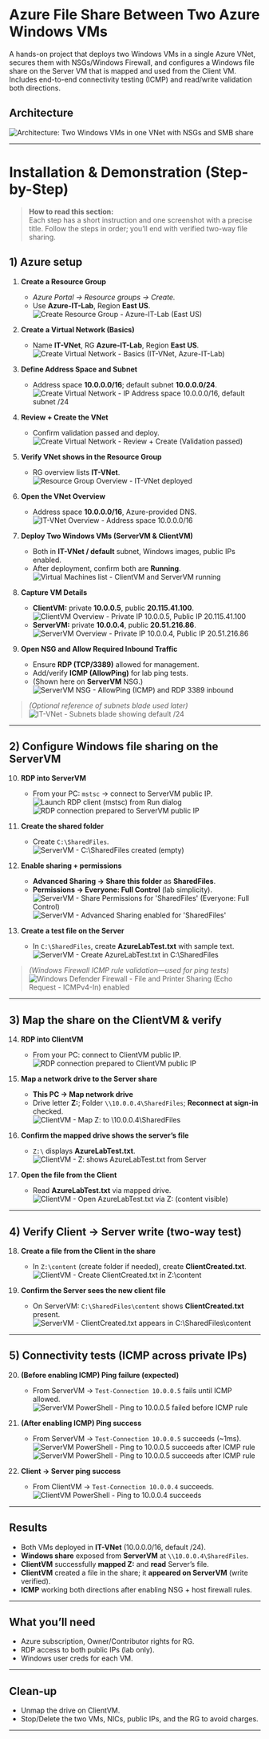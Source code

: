 # Azure File Share Between Two Azure Windows VMs

A hands-on project that deploys two Windows VMs in a single Azure VNet, secures them with NSGs/Windows Firewall, and configures a Windows file share on the Server VM that is mapped and used from the Client VM. Includes end-to-end connectivity testing (ICMP) and read/write validation both directions.

## Architecture

![Architecture: Two Windows VMs in one VNet with NSGs and SMB share](images/A_network_diagram_illustrates_an_Azure_cloud_envir.png)

---

# Installation & Demonstration (Step-by-Step)

> **How to read this section:**  
> Each step has a short instruction and one screenshot with a precise title. Follow the steps in order; you’ll end with verified two-way file sharing.

## 1) Azure setup

1. **Create a Resource Group**
   - *Azure Portal → Resource groups → Create.*
   - Use **Azure-IT-Lab**, Region **East US**.  
   ![Create Resource Group - Azure-IT-Lab (East US)](images/Screenshot_1.png)

2. **Create a Virtual Network (Basics)**
   - Name **IT-VNet**, RG **Azure-IT-Lab**, Region **East US**.  
   ![Create Virtual Network - Basics (IT-VNet, Azure-IT-Lab)](images/Screenshot_2.png)

3. **Define Address Space and Subnet**
   - Address space **10.0.0.0/16**; default subnet **10.0.0.0/24**.  
   ![Create Virtual Network - IP Address space 10.0.0.0/16, default subnet /24](images/Screenshot_3.png)

4. **Review + Create the VNet**
   - Confirm validation passed and deploy.  
   ![Create Virtual Network - Review + Create (Validation passed)](images/Screenshot_4.png)

5. **Verify VNet shows in the Resource Group**
   - RG overview lists **IT-VNet**.  
   ![Resource Group Overview - IT-VNet deployed](images/Screenshot_5.png)

6. **Open the VNet Overview**
   - Address space **10.0.0.0/16**, Azure-provided DNS.  
   ![IT-VNet Overview - Address space 10.0.0.0/16](images/Screenshot_6.png)

7. **Deploy Two Windows VMs (ServerVM & ClientVM)**
   - Both in **IT-VNet / default** subnet, Windows images, public IPs enabled.  
   - After deployment, confirm both are **Running**.  
   ![Virtual Machines list - ClientVM and ServerVM running](images/Screenshot_7.png)

8. **Capture VM Details**
   - **ClientVM:** private **10.0.0.5**, public **20.115.41.100**.  
   ![ClientVM Overview - Private IP 10.0.0.5, Public IP 20.115.41.100](images/Screenshot_8.png)
   - **ServerVM:** private **10.0.0.4**, public **20.51.216.86**.  
   ![ServerVM Overview - Private IP 10.0.0.4, Public IP 20.51.216.86](images/Screenshot_9.png)

9. **Open NSG and Allow Required Inbound Traffic**
   - Ensure **RDP (TCP/3389)** allowed for management.
   - Add/verify **ICMP (AllowPing)** for lab ping tests.
   - (Shown here on **ServerVM** NSG.)  
   ![ServerVM NSG - AllowPing (ICMP) and RDP 3389 inbound](images/Screenshot_10.png)

> *(Optional reference of subnets blade used later)*  
> ![IT-VNet - Subnets blade showing default /24](images/Screenshot_43.png)

---

## 2) Configure Windows file sharing on the **ServerVM**

10. **RDP into ServerVM**
    - From your PC: `mstsc` → connect to ServerVM public IP.  
    ![Launch RDP client (mstsc) from Run dialog](images/Screenshot_12.png)  
    ![RDP connection prepared to ServerVM public IP](images/Screenshot_13.png)

11. **Create the shared folder**
    - Create `C:\SharedFiles`.  
    ![ServerVM - C:\SharedFiles created (empty)](images/Screenshot_14.png)

12. **Enable sharing + permissions**
    - **Advanced Sharing → Share this folder** as **SharedFiles**.  
    - **Permissions → Everyone: Full Control** (lab simplicity).  
    ![ServerVM - Share Permissions for 'SharedFiles' (Everyone: Full Control)](images/Screenshot_15.png)  
    ![ServerVM - Advanced Sharing enabled for 'SharedFiles'](images/Screenshot_16.png)

13. **Create a test file on the Server**
    - In `C:\SharedFiles`, create **AzureLabTest.txt** with sample text.  
    ![ServerVM - Create AzureLabTest.txt in C:\SharedFiles](images/Screenshot_23.png)

> *(Windows Firewall ICMP rule validation—used for ping tests)*  
> ![Windows Defender Firewall - File and Printer Sharing (Echo Request - ICMPv4-In) enabled](images/Screenshot_41.png)

---

## 3) Map the share on the **ClientVM** & verify

14. **RDP into ClientVM**
    - From your PC: connect to ClientVM public IP.  
    ![RDP connection prepared to ClientVM public IP](images/Screenshot_17.png)

15. **Map a network drive to the Server share**
    - **This PC → Map network drive**
    - Drive letter **Z:**; Folder `\\10.0.0.4\SharedFiles`; **Reconnect at sign-in** checked.  
    ![ClientVM - Map Z: to \\10.0.0.4\SharedFiles](images/Screenshot_21.png)

16. **Confirm the mapped drive shows the server’s file**
    - `Z:\` displays **AzureLabTest.txt**.  
    ![ClientVM - Z: shows AzureLabTest.txt from Server](images/Screenshot_22.png)

17. **Open the file from the Client**
    - Read **AzureLabTest.txt** via mapped drive.  
    ![ClientVM - Open AzureLabTest.txt via Z: (content visible)](images/Screenshot_24.png)

---

## 4) Verify **Client → Server** write (two-way test)

18. **Create a file from the Client in the share**
    - In `Z:\content` (create folder if needed), create **ClientCreated.txt**.  
    ![ClientVM - Create ClientCreated.txt in Z:\content](images/Screenshot_34.png)

19. **Confirm the Server sees the new client file**
    - On ServerVM: `C:\SharedFiles\content` shows **ClientCreated.txt** present.  
    ![ServerVM - ClientCreated.txt appears in C:\SharedFiles\content](images/Screenshot_35.png)

---

## 5) Connectivity tests (ICMP across private IPs)

20. **(Before enabling ICMP) Ping failure (expected)**
    - From ServerVM → `Test-Connection 10.0.0.5` fails until ICMP allowed.  
    ![ServerVM PowerShell - Ping to 10.0.0.5 failed before ICMP rule](images/Screenshot_39.png)

21. **(After enabling ICMP) Ping success**
    - From ServerVM → `Test-Connection 10.0.0.5` succeeds (~1ms).  
    ![ServerVM PowerShell - Ping to 10.0.0.5 succeeds after ICMP rule](images/Screenshot_37.png)
 ![ServerVM PowerShell - Ping to 10.0.0.5 succeeds after ICMP rule](images/Screenshot40.png)



22. **Client → Server ping success**
    - From ClientVM → `Test-Connection 10.0.0.4` succeeds.  
    ![ClientVM PowerShell - Ping to 10.0.0.4 succeeds](images/Screenshot_42.png)

---

## Results

- Both VMs deployed in **IT-VNet** (10.0.0.0/16, default /24).  
- **Windows share** exposed from **ServerVM** at `\\10.0.0.4\SharedFiles`.  
- **ClientVM** successfully **mapped Z:** and **read** Server’s file.  
- **ClientVM** created a file in the share; it **appeared on ServerVM** (write verified).  
- **ICMP** working both directions after enabling NSG + host firewall rules.

---

## What you’ll need

- Azure subscription, Owner/Contributor rights for RG.  
- RDP access to both public IPs (lab only).  
- Windows user creds for each VM.

---

## Clean-up

- Unmap the drive on ClientVM.  
- Stop/Delete the two VMs, NICs, public IPs, and the RG to avoid charges.

---



